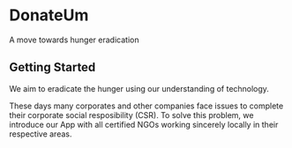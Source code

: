 # DonateUm
A move towards hunger eradication

## Getting Started
We aim to eradicate the hunger using our understanding of technology.

These days many corporates and other companies face issues to complete their corporate social resposibility (CSR).
To solve this problem, we introduce our App with all certified NGOs working sincerely locally in their respective areas.
